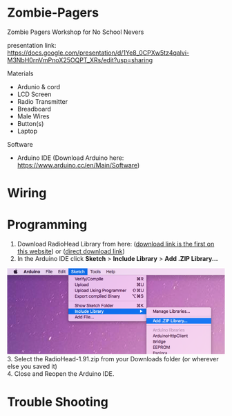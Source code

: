 # Zombie-Pagers
Zombie Pagers Workshop for No School Nevers

presentation link: https://docs.google.com/presentation/d/1Ye8_0CPXw5tz4qalvi-M3NbH0rnVmPnoX25OQPT_XRs/edit?usp=sharing

Materials
- Ardunio & cord
- LCD Screen
- Radio Transmitter
- Breadboard
- Male Wires
- Button(s)
- Laptop

Software
- Arduino IDE (Download Arduino here: https://www.arduino.cc/en/Main/Software)


# Wiring



# Programming
1. Download RadioHead Library from here: (<a href="http://www.airspayce.com/mikem/arduino/RadioHead/" target="_blank">download link is the first on this website</a>) or (<a href="http://www.airspayce.com/mikem/arduino/RadioHead/RadioHead-1.91.zip">direct download link</a>) 
2. In the Arduino IDE click <b>Sketch</b> > <b>Include Library</b> > <b>Add .ZIP Library...</b>
<img src="https://github.com/krismadden/Zombie-Pagers/blob/master/images/Screenshot%202019-07-01%2022.29.06.png?raw=true">
3. Select the RadioHead-1.91.zip from your Downloads folder (or wherever else you saved it)
<br>4. Close and Reopen the Arduino IDE.


# Trouble Shooting
